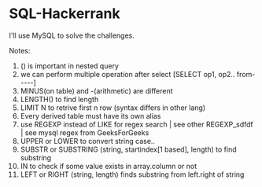 # SQL-Hackerrank


I'll use MySQL to solve the challenges.

Notes:

1. () is important in nested query
2. we can perform multiple operation after select [SELECT op1, op2.. from-----]
3. MINUS(on table) and -(arithmetic) are different
4. LENGTH() to find length 
5. LIMIT N to retrive first n row (syntax differs in other lang)
6. Every derived table must have its own alias
7. use REGEXP instead of LIKE for regex search | see other REGEXP_sdfdf | see mysql regex from GeeksForGeeks
8. UPPER or LOWER to convert string case..
9. SUBSTR or SUBSTRING (string, startindex[1 based], length) to find substring
10. IN to check if some value exists in array.column or not
11. LEFT or RIGHT (string, length) finds substring from left.right of string

